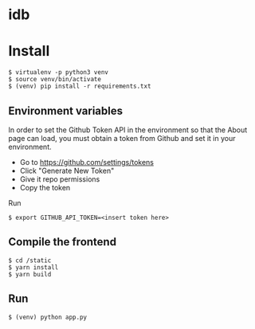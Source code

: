 # idb

# Install

```
$ virtualenv -p python3 venv
$ source venv/bin/activate
$ (venv) pip install -r requirements.txt
```

## Environment variables

In order to set the Github Token API in the environment
so that the About page can load, you must obtain
a token from Github and set it in your environment.

- Go to https://github.com/settings/tokens
- Click "Generate New Token"
- Give it repo permissions
- Copy the token

Run
```
$ export GITHUB_API_TOKEN=<insert token here>
```

## Compile the frontend
```
$ cd /static
$ yarn install
$ yarn build
```

## Run
```
$ (venv) python app.py
```


